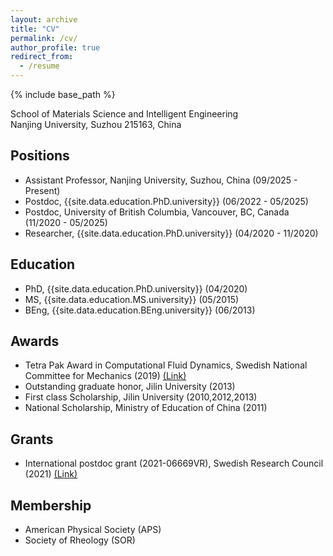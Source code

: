 ```yaml
---
layout: archive
title: "CV"
permalink: /cv/
author_profile: true
redirect_from:
  - /resume
---
```


{% include base_path %}

School of Materials Science and Intelligent Engineering <br>
Nanjing University, Suzhou 215163, China

## Positions

* Assistant Professor, Nanjing University, Suzhou, China (09/2025 - Present)
* Postdoc, {{site.data.education.PhD.university}} (06/2022 - 05/2025)
* Postdoc, University of British Columbia, Vancouver, BC, Canada (11/2020 - 05/2025)
* Researcher, {{site.data.education.PhD.university}} (04/2020 - 11/2020)

## Education

* PhD, {{site.data.education.PhD.university}} (04/2020)
* MS, {{site.data.education.MS.university}} (05/2015)
* BEng, {{site.data.education.BEng.university}} (06/2013)
 
## Awards

* Tetra Pak Award in Computational Fluid Dynamics, Swedish National Committee for Mechanics (2019) [(Link)](https://nkmek.wordpress.com/doktorandpriser/)
* Outstanding graduate honor, Jilin University (2013)
* First class Scholarship, Jilin University (2010,2012,2013)
* National Scholarship, Ministry of Education of China (2011)

## Grants

* International postdoc grant (2021-06669VR), Swedish Research Council (2021) [(Link)](https://www.vr.se/english/swecris.html#/project/2021-06669_VR)

## Membership

* American Physical Society (APS)
* Society of Rheology (SOR)
